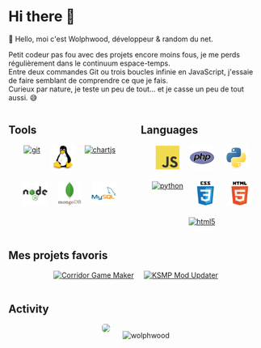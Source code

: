<div style="margin: 0; padding: 0;">
    <h1>Hi there 👋</h1>
    <p>👋 Hello, moi c'est Wolphwood, développeur & random du net.</p>
    <p>Petit codeur pas fou avec des projets encore moins fous, je me perds régulièrement dans le continuum espace-temps.<br>
    Entre deux commandes Git ou trois boucles infinie en JavaScript, j'essaie de faire semblant de comprendre ce que je fais.<br>
    Curieux par nature, je teste un peu de tout... et je casse un peu de tout aussi. 😅</p>
</div>

<div style="display: grid; grid-template-columns: repeat(2, 1fr); gap: 20px">
    <div>
        <h2>Tools</h2>
        <div style="display: flex; justify-content: center; flex-wrap: wrap; gap: 20px">
            <a href="https://git-scm.com/" target="_blank" rel="noreferrer">
                <img src="https://www.vectorlogo.zone/logos/git-scm/git-scm-icon.svg" alt="git" width="48"/>
            </a>
            <a href="https://www.linux.org/" target="_blank" rel="noreferrer">
                <img src="https://raw.githubusercontent.com/devicons/devicon/master/icons/linux/linux-original.svg" alt="linux" width="48"/>
            </a>
            <a href="https://www.chartjs.org" target="_blank" rel="noreferrer">
                <img src="https://www.chartjs.org/media/logo-title.svg" alt="chartjs" width="48"/>
            </a>
            <a href="https://nodejs.org" target="_blank" rel="noreferrer">
                <img src="https://raw.githubusercontent.com/devicons/devicon/master/icons/nodejs/nodejs-original-wordmark.svg" alt="nodejs" width="48"/>
            </a>
            <a href="https://www.mongodb.com/" target="_blank" rel="noreferrer">
                <img src="https://raw.githubusercontent.com/devicons/devicon/master/icons/mongodb/mongodb-original-wordmark.svg" alt="mongodb" width="48"/>
            </a>
            <a href="https://www.mysql.com/" target="_blank" rel="noreferrer">
                <img src="https://raw.githubusercontent.com/devicons/devicon/master/icons/mysql/mysql-original-wordmark.svg" alt="mysql" width="48"/>
            </a>
        </div>
    </div>
    <div>
        <h2>Languages</h2>
        <div style="display: flex; justify-content: center; flex-wrap: wrap; gap: 20px">
            <a href="https://developer.mozilla.org/en-US/docs/Web/JavaScript" target="_blank" rel="noreferrer">
                <img src="https://raw.githubusercontent.com/devicons/devicon/master/icons/javascript/javascript-original.svg" alt="javascript" width="48"/>
            </a>
            <a href="https://www.php.net" target="_blank" rel="noreferrer">
                <img src="https://raw.githubusercontent.com/devicons/devicon/master/icons/php/php-original.svg" alt="php" width="48"/>
            </a>
            <a href="https://www.python.org" target="_blank" rel="noreferrer">
                <img src="https://raw.githubusercontent.com/devicons/devicon/master/icons/python/python-original.svg" alt="python" width="48"/>
            </a>
            <a href="https://www.lua.org" target="_blank" rel="noreferrer">
                <img src="https://upload.wikimedia.org/wikipedia/commons/c/cf/Lua-Logo.svg" alt="python" width="48"/>
            </a>
            <a href="https://www.w3schools.com/css/" target="_blank" rel="noreferrer">
                <img src="https://raw.githubusercontent.com/devicons/devicon/master/icons/css3/css3-original-wordmark.svg" alt="css3" width="48"/>
            </a>
            <a href="https://www.w3.org/html/" target="_blank" rel="noreferrer">
                <img src="https://raw.githubusercontent.com/devicons/devicon/master/icons/html5/html5-original-wordmark.svg" alt="html5" width="48"/>
            </a>
            <a href="https://en.wikipedia.org/wiki/Batch_file" target="_blank" rel="noreferrer">
                <img src="https://upload.wikimedia.org/wikipedia/en/7/7c/Batch_file_icon.png" alt="html5" width="48"/>
            </a>
        </div>
    </div>
</div>
<br>
<h2>Mes projets favoris</h2>
<div style="display: flex; justify-content: center; flex-wrap: wrap; gap: 20px">
    <a href="https://github.com/Wolphwood/CGM">
        <img src="https://github.com/user-attachments/assets/1e7b80e9-1f85-4644-b63c-a2f407d5348d" alt="Corridor Game Maker"/ height="48">
    </a>
    <a href="https://github.com/Wolphwood/CGM">
        <img src="https://github.com/user-attachments/assets/4bb682e3-6cba-487f-8896-0cc7bd3ec1bb" alt="KSMP Mod Updater"/ height="48">
    </a>
</div>
<br>
<h2>Activity</h2>
<div style="display: flex; flex-wrap: wrap; justify-content: center; gap: 25px">
    <a href="https://wakatime.com"><img style="border-radius: 5px;" src="https://wakatime.com/share/@e7de38c3-c624-46fc-bc5f-60a312413e6b/474e1bcf-a938-4fc9-b736-ffa4e5a2d3f7.png"/></a>
    <p><img src="https://github-readme-stats.vercel.app/api/top-langs?username=wolphwood&show_icons=true&locale=en&layout=compact" alt="wolphwood" /></p>
</div>